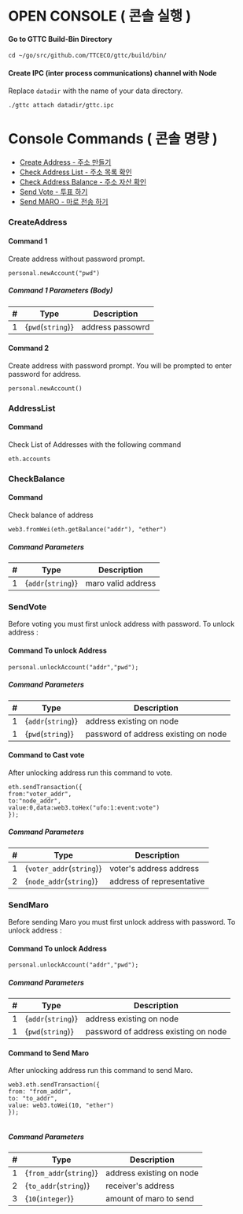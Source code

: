 # OPEN CONSOLE ( 콘솔 실행 )

#### Go to GTTC Build-Bin Directory 

```
cd ~/go/src/github.com/TTCECO/gttc/build/bin/
```
#### Create IPC (inter process communications) channel with Node

Replace `datadir` with the name of your data directory.

```
./gttc attach datadir/gttc.ipc
```

# Console Commands ( 콘솔 명량 )

- [Create Address - 주소 만들기 ](#CreateAddress)
- [Check Address List - 주소 목록 확인 ](#AddressList)
- [Check Address Balance - 주소 자산 확인 ](#CheckBalance)
- [Send Vote - 투표 하기 ](#SendVote)
- [Send MARO - 마로 전송 하기 ](#SendMaro)


### CreateAddress

#### Command 1
 Create address without password prompt.

```
personal.newAccount("pwd")
```


##### Command 1 Parameters (Body)

| #    | Type                               | Description                                                  |
| ---- | ---------------------------------- | ------------------------------------------------------------ |
| 1    | {`pwd`(`string`)}                  | address passowrd                               |



#### Command 2
 Create address with password prompt. You will be prompted to enter password for address.

```
personal.newAccount()
```


### AddressList


#### Command
 Check List of Addresses with the following command

```
eth.accounts
```

### CheckBalance


#### Command
 Check balance of address

```
web3.fromWei(eth.getBalance("addr"), "ether")
```

##### Command Parameters

| #    | Type                               | Description                                                  |
| ---- | ---------------------------------- | ------------------------------------------------------------ |
| 1    | {`addr`(`string`)}                  | maro valid address                               |


### SendVote
Before voting you must first unlock address with password. To unlock address :

#### Command To unlock Address

```
personal.unlockAccount("addr","pwd");
```

##### Command Parameters

| #    | Type                               | Description                                                  |
| ---- | ---------------------------------- | ------------------------------------------------------------ |
| 1    | {`addr`(`string`)}                  | address existing on node                               |
| 1    | {`pwd`(`string`)}                  |  password of address existing on node                               |

#### Command to Cast vote
After unlocking address run this command to vote.

```
eth.sendTransaction({
from:"voter_addr",
to:"node_addr",
value:0,data:web3.toHex("ufo:1:event:vote")
});

```

##### Command Parameters

| #    | Type                               | Description                                                  |
| ---- | ---------------------------------- | ------------------------------------------------------------ |
| 1    | {`voter_addr`(`string`)}                  | voter's address address                               |
| 2    | {`node_addr`(`string`)}                  | address of representative                               |


### SendMaro
Before sending Maro you must first unlock address with password. To unlock address :

#### Command To unlock Address

```
personal.unlockAccount("addr","pwd");
```

##### Command Parameters

| #    | Type                               | Description                                                  |
| ---- | ---------------------------------- | ------------------------------------------------------------ |
| 1    | {`addr`(`string`)}                  | address existing on node                               |
| 1    | {`pwd`(`string`)}                  |  password of address existing on node                               |

#### Command to Send Maro
After unlocking address run this command to send Maro.

```
web3.eth.sendTransaction({
from: "from_addr",
to: "to_addr",
value: web3.toWei(10, "ether")
});


```

##### Command Parameters

| #    | Type                               | Description                                                  |
| ---- | ---------------------------------- | ------------------------------------------------------------ |
| 1    | {`from_addr`(`string`)}                  | address existing on node                               |
| 2    | {`to_addr`(`string`)}                  | receiver's address                               |
| 3    | {`10`(`integer`)}                  | amount of maro to send                               |

